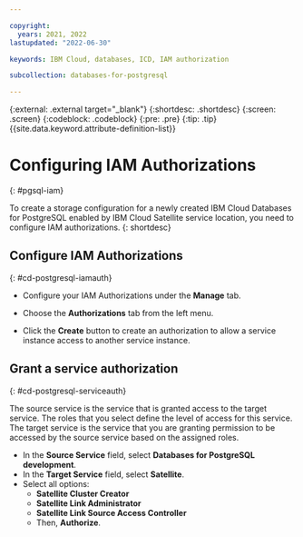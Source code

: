 ```yaml
---

copyright:
  years: 2021, 2022
lastupdated: "2022-06-30"

keywords: IBM Cloud, databases, ICD, IAM authorization

subcollection: databases-for-postgresql

---
```


{:external: .external target="_blank"}
{:shortdesc: .shortdesc}
{:screen: .screen}
{:codeblock: .codeblock}
{:pre: .pre}
{:tip: .tip}
{{site.data.keyword.attribute-definition-list}}


# Configuring IAM Authorizations
{: #pgsql-iam}

To create a storage configuration for a newly created IBM Cloud Databases for PostgreSQL enabled by IBM Cloud Satellite service location, you need to configure IAM authorizations.
{: shortdesc}

## Configure IAM Authorizations
{: #cd-postgresql-iamauth}

- Configure your IAM Authorizations under the **Manage** tab.

- Choose the **Authorizations** tab from the left menu.
- Click the **Create** button to create an authorization to allow a service instance access to another service instance.

## Grant a service authorization
{: #cd-postgresql-serviceauth}

The source service is the service that is granted access to the target service. The roles that you select define the level of access for this service. The target service is the service that you are granting permission to be accessed by the source service based on the assigned roles.

- In the **Source Service** field, select **Databases for PostgreSQL development**.
- In the **Target Service** field, select **Satellite**.
- Select all options:
    - **Satellite Cluster Creator** 
    - **Satellite Link Administrator** 
    - **Satellite Link Source Access Controller** 
    - Then, **Authorize**.
